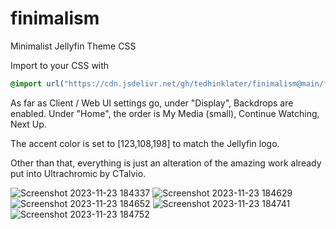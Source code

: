# finimalism
Minimalist Jellyfin Theme CSS

Import to your CSS with

```css
@import url("https://cdn.jsdelivr.net/gh/tedhinklater/finimalism@main/finimalism1-1.css");

```
As far as Client / Web UI settings go, under "Display", Backdrops are enabled. Under "Home", the order is My Media (small), Continue Watching, Next Up.

The accent color is set to [123,108,198] to match the Jellyfin logo.

Other than that, everything is just an alteration of the amazing work already put into Ultrachromic by CTalvio.

![Screenshot 2023-11-23 184337](https://github.com/tedhinklater/finimalism/assets/66086488/176c3e26-e135-4c0f-90c8-f74afca207a4)
![Screenshot 2023-11-23 184629](https://github.com/tedhinklater/finimalism/assets/66086488/17a34246-e767-473c-be6a-e4f8386ef08f)
![Screenshot 2023-11-23 184652](https://github.com/tedhinklater/finimalism/assets/66086488/f2431d68-d90c-4aed-a7c3-737063cf37de)
![Screenshot 2023-11-23 184741](https://github.com/tedhinklater/finimalism/assets/66086488/c52211c4-3311-4aa2-b17c-e57beaef4bd0)
![Screenshot 2023-11-23 184752](https://github.com/tedhinklater/finimalism/assets/66086488/2fe081b2-f383-46db-a1cb-445781c08627)

